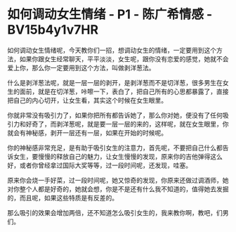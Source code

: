 # 如何调动女生情绪 - P1 - 陈广希情感 - BV15b4y1v7HR

如何调动女生情绪呢，今天教你们一招，想调动女生的情绪，一定要用到这个方法，如果你跟女生经常聊天，平平淡淡，女生呢，跟你没有恋爱的感觉，她就不会爱上你，那么你一定要用到这个方法，叫做剥洋葱法。

什么是剥洋葱法呢，就是一层一层的剥开，是剥洋葱而不是切洋葱，很多男生在女生的面前，就是在切洋葱，咔嚓一下，表白了，把自己所有的心思都暴露了，直接把自己的内心切开，让女生看，其实这个时候在女生眼里。

你就非常没有吸引力了，如果你把所有都告诉她了，那么你对她，便没有了任何吸引力和好奇了，而剥洋葱呢，就是要一层一层的来的，这样呢，就在女生眼里，你就会有神秘感，剥开一层还有一层，如果在开始的时候呢。

你的神秘感非常充足，是有助于吸引女生的注意力，首先呢，不要把自己什么都告诉女生，要慢慢的释放自己的魅力，让女生慢慢的发现，原来你的吉他弹得这么好，或者你曾经拿过国际大奖等等，过一段时间呢，还发现，哇塞。

原来你会烧一手好菜，过一段时间呢，她又惊奇的发现，你原来还做过调酒师，她对你整个人都是好奇的，她就会想，你是不是还有什么我不知道的，值得她去发掘的，而且呢，如果这些特质是有反差的。

那么吸引的效果会增加两倍，还不知道怎么吸引女生的，我来教你啊，教吧，们男们。
